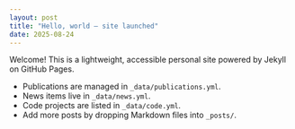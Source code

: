 ```yaml
---
layout: post
title: "Hello, world — site launched"
date: 2025-08-24
---
```


Welcome! This is a lightweight, accessible personal site powered by Jekyll on GitHub Pages.

- Publications are managed in `_data/publications.yml`.
- News items live in `_data/news.yml`.
- Code projects are listed in `_data/code.yml`.
- Add more posts by dropping Markdown files into `_posts/`.
